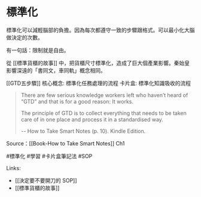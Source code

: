 # 標準化

標準化可以減輕腦部的負擔。因為每次都遵守一致的步驟跟格式。可以最小化大腦做決定的次數。

有一句話：限制就是自由。

從 [[標準貨櫃的故事]] 中，把貨櫃尺寸標準化，造成了巨大個產業影響。秦始皇影響深遠的「書同文，車同軌」概念相同。

[[GTD五步驟]] 核心概念: 標準化任務處理的流程
卡片盒: 標準化知識吸收的流程

> There are few serious knowledge workers left who haven’t heard of “GTD” and that is for a good reason: It works.
> 
> The principle of GTD is to collect everything that needs to be taken care of in one place and process it in a standardised way.
> 
> -- How to Take Smart Notes (p. 10). Kindle Edition.

Source：[[Book-How to Take Smart Notes]] Ch1

#標準化 #學習 #卡片盒筆記法 #SOP

Links:
- [[決定要不要開刀的 SOP]]
- [[標準貨櫃的故事]]